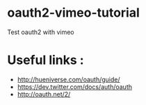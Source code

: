 oauth2-vimeo-tutorial
=====================

Test oauth2 with vimeo

Useful links : 
===============


- http://hueniverse.com/oauth/guide/
- https://dev.twitter.com/docs/auth/oauth
- http://oauth.net/2/

